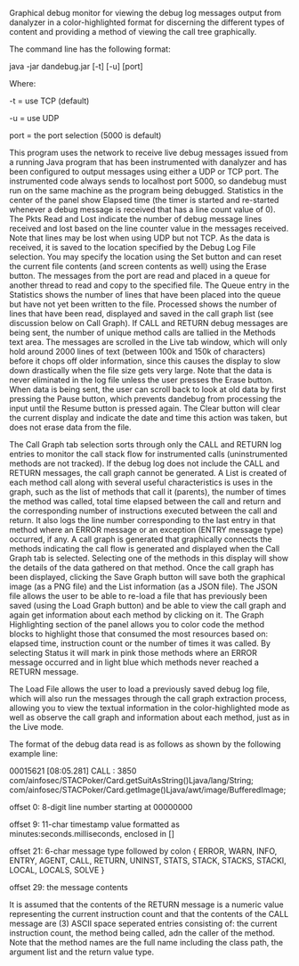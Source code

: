 Graphical debug monitor for viewing the debug log messages output from danalyzer in a color-highlighted format for discerning the different types of content and providing a method of viewing the call tree graphically.

The command line has the following format:

java -jar dandebug.jar [-t] [-u] [port]

Where:

-t = use TCP (default)

-u = use UDP

port = the port selection (5000 is default)

This program uses the network to receive live debug messages issued from a running Java program that has been instrumented with danalyzer and has been configured to output messages using either a UDP or TCP port. The instrumented code always sends to localhost port 5000, so dandebug must run on the same machine as the program being debugged. Statistics in the center of the panel show Elapsed time (the timer is started and re-started whenever a debug message is received that has a line count value of 0). The Pkts Read and Lost indicate the number of debug message lines received and lost based on the line counter value in the messages received. Note that lines may be lost when using UDP but not TCP. As the data is received, it is saved to the location specified by the Debug Log File selection. You may specify the location using the Set button and can reset the current file contents (and screen contents as well) using the Erase button. The messages from the port are read and placed in a queue for another thread to read and copy to the specified file. The Queue entry in the Statistics shows the number of lines that have been placed into the queue but have not yet been written to the file. Processed shows the number of lines that have been read, displayed and saved in the call graph list (see discussion below on Call Graph). If CALL and RETURN debug messages are being sent, the number of unique method calls are tallied in the Methods text area. The messages are scrolled in the Live tab window, which will only hold around 2000 lines of text (between 100k and 150k of characters) before it chops off older information, since this causes the display to slow down drastically when the file size gets very large. Note that the data is never eliminated in the log file unless the user presses the Erase button. When data is being sent, the user can scroll back to look at old data by first pressing the Pause button, which prevents dandebug from processing the input until the Resume button is pressed again. The Clear button will clear the current display and indicate the date and time this action was taken, but does not erase data from the file.

The Call Graph tab selection sorts through only the CALL and RETURN log entries to monitor the call stack flow for instrumented calls (uninstrumented methods are not tracked). If the debug log does not include the CALL and RETURN messages, the call graph cannot be generated. A List is created of each method call along with several useful characteristics is uses in the graph, such as the list of methods that call it (parents), the number of times the method was called, total time elapsed between the call and return and the corresponding number of instructions executed between the call and return. It also logs the line number corresponding to the last entry in that method where an ERROR message or an exception (ENTRY message type) occurred, if any. A call graph is generated that graphically connects the methods indicating the call flow is generated and displayed when the Call Graph tab is selected. Selecting one of the methods in this display will show the details of the data gathered on that method. Once the call graph has been displayed, clicking the Save Graph button will save both the graphical image (as a PNG file) and the List information (as a JSON file). The JSON file allows the user to be able to re-load a file that has previously been saved (using the Load Graph button) and be able to view the call graph and again get information about each method by clicking on it. The Graph Highlighting section of the panel allows you to color code the method blocks to highlight those that consumed the most resources based on: elapsed time, instruction count or the number of times it was called. By selecting Status it will mark in pink those methods where an ERROR message occurred and in light blue which methods never reached a RETURN message.

The Load File allows the user to load a previously saved debug log file, which will also run the messages through the call graph extraction process, allowing you to view the textual information in the color-highlighted mode as well as observe the call graph and information about each method, just as in the Live mode.

The format of the debug data read is as follows as shown by the following example line:

00015621 [08:05.281] CALL : 3850 com/ainfosec/STACPoker/Card.getSuitAsString()Ljava/lang/String; com/ainfosec/STACPoker/Card.getImage()Ljava/awt/image/BufferedImage;

offset 0: 8-digit line number starting at 00000000

offset 9: 11-char timestamp value formatted as minutes:seconds.milliseconds, enclosed in []

offset 21: 6-char message type followed by colon { ERROR, WARN, INFO, ENTRY, AGENT, CALL, RETURN, UNINST, STATS, STACK, STACKS, STACKI, LOCAL, LOCALS, SOLVE }

offset 29: the message contents

It is assumed that the contents of the RETURN message is a numeric value representing the current instruction count and that the contents of the CALL message are (3) ASCII space seperated entries consisting of: the current instruction count, the method being called, adn the caller of the method. Note that the method names are the full name including the class path, the argument list and the return value type.